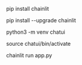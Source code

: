 pip install chainlit

pip install --upgrade chainlit

python3 -m venv chatui

source chatui/bin/activate

chainlit run app.py
